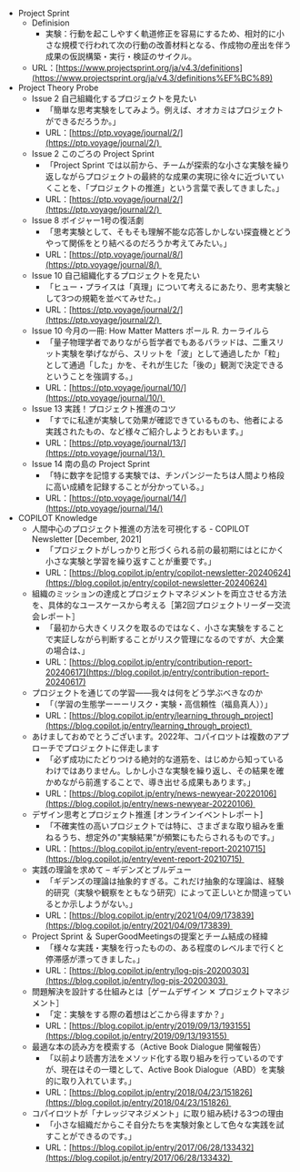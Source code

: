 - Project Sprint
	- Definision
		- 実験：行動を起こしやすく軌道修正を容易にするため、相対的に小さな規模で行われて次の行動の改善材料となる、作成物の産出を伴う成果の仮説構築・実行・検証のサイクル。
	- URL：[https://www.projectsprint.org/ja/v4.3/definitions](https://www.projectsprint.org/ja/v4.3/definitions%EF%BC%89)
- Project Theory Probe
	- Issue 2 自己組織化するプロジェクトを見たい 
		- 「簡単な思考実験をしてみよう。例えば、オオカミはプロジェクトができるだろうか。」
		- URL：[https://ptp.voyage/journal/2/](https://ptp.voyage/journal/2/) 
	- Issue 2 このごろの Project Sprint
		- 「Project Sprint では以前から、チームが探索的な小さな実験を繰り返しながらプロジェクトの最終的な成果の実現に徐々に近づいていくことを、「プロジェクトの推進」という言葉で表してきました。」
		- URL：[https://ptp.voyage/journal/2/](https://ptp.voyage/journal/2/) 
	- Issue 8 ボイジャー1号の復活劇
		- 「思考実験として、そもそも理解不能な応答しかしない探査機とどうやって関係をとり結べるのだろうか考えてみたい。」
		- URL：[https://ptp.voyage/journal/8/](https://ptp.voyage/journal/8/) 
	- Issue 10 自己組織化するプロジェクトを見たい 
		- 「ヒュー・プライスは「真理」について考えるにあたり、思考実験として3つの規範を並べてみせた。」  
		- URL：[https://ptp.voyage/journal/2/](https://ptp.voyage/journal/2/) 
	- Issue 10 今月の一冊: How Matter Matters ポール R. カーライルら
		- 「量子物理学者でありながら哲学者でもあるバラッドは、二重スリット実験を挙げながら、スリットを「波」として通過したか「粒」として通過「した」かを、それが生じた「後の」観測で決定できるということを強調する。」
		- URL：[https://ptp.voyage/journal/10/](https://ptp.voyage/journal/10/) 
	- Issue 13 実践！プロジェクト推進のコツ 
		- 「すでに私達が実験して効果が確認できているものも、他者による実践されたもの、など様々ご紹介しようとおもいます。」
		- URL：[https://ptp.voyage/journal/13/](https://ptp.voyage/journal/13/) 
	- Issue 14 南の島の Project Sprint 
		- 「特に数字を記憶する実験では、チンパンジーたちは人間より格段に高い成績を記録することが分かっている。」
		- URL：[https://ptp.voyage/journal/14/](https://ptp.voyage/journal/14/)
- COPILOT Knowledge
	- 人間中心のプロジェクト推進の方法を可視化する - COPILOT Newsletter [December, 2021]
		- 「プロジェクトがしっかりと形づくられる前の最初期にはとにかく小さな実験と学習を繰り返すことが重要です。」
		- URL：[https://blog.copilot.jp/entry/copilot-newsletter-20240624](https://blog.copilot.jp/entry/copilot-newsletter-20240624)
	- 組織のミッションの達成とプロジェクトマネジメントを両立させる方法を、具体的なユースケースから考える［第2回プロジェクトリーダー交流会レポート］
		- 「最初から大きくリスクを取るのではなく、小さな実験をすることで実証しながら判断することがリスク管理になるのですが、大企業の場合は、」
		- URL：[https://blog.copilot.jp/entry/contribution-report-20240617](https://blog.copilot.jp/entry/contribution-report-20240617)
	- プロジェクトを通じての学習――我々は何をどう学ぶべきなのか
		- 「（学習の生態学ーーーリスク・実験・高信頼性（福島真人））」   
		- URL：[https://blog.copilot.jp/entry/learning_through_project](https://blog.copilot.jp/entry/learning_through_project) 
	- あけましておめでとうございます。2022年、コパイロツトは複数のアプローチでプロジェクトに伴走します
		- 「必ず成功にたどりつける絶対的な道筋を、はじめから知っているわけではありません。しかし小さな実験を繰り返し、その結果を確かめながら前進することで、導き出せる成果もあります。」
		- URL：[https://blog.copilot.jp/entry/news-newyear-20220106](https://blog.copilot.jp/entry/news-newyear-20220106) 
	- デザイン思考とプロジェクト推進 [オンラインイベントレポート]
		- 「不確実性の高いプロジェクトでは特に、さまざまな取り組みを重ねるうち、想定外の"実験結果”が頻繁にもたらされるものです。」 
		- URL：[https://blog.copilot.jp/entry/event-report-20210715](https://blog.copilot.jp/entry/event-report-20210715) 
	- 実践の理論を求めて – ギデンズとブルデュー
		- 「ギデンズの理論は抽象的すぎる。これだけ抽象的な理論は、経験的研究（実験や観察をともなう研究）によって正しいとか間違っているとか示しようがない。」
		- URL：[https://blog.copilot.jp/entry/2021/04/09/173839](https://blog.copilot.jp/entry/2021/04/09/173839) 
	- Project Sprint ＆ SuperGoodMeetingsの提案とチーム結成の経緯
		- 「様々な実践・実験を行ったものの、ある程度のレベルまで行くと停滞感が漂ってきました。」
		- URL：[https://blog.copilot.jp/entry/log-pjs-20200303](https://blog.copilot.jp/entry/log-pjs-20200303) 
	- 問題解決を設計する仕組みとは［ゲームデザイン ✕ プロジェクトマネジメント］
		- 「定：実験をする際の着想はどこから得ますか？」
		- URL：[https://blog.copilot.jp/entry/2019/09/13/193155](https://blog.copilot.jp/entry/2019/09/13/193155) 
	- 最適な本の読み方を模索する（Active Book Dialogue 開催報告）
		- 「以前より読書方法をメソッド化する取り組みを行っているのですが、現在はその一環として、Active Book Dialogue（ABD）を実験的に取り入れています。」
		- URL：[https://blog.copilot.jp/entry/2018/04/23/151826](https://blog.copilot.jp/entry/2018/04/23/151826) 
	- コパイロツトが「ナレッジマネジメント」に取り組み続ける3つの理由
		- 「小さな組織だからこそ自分たちを実験対象として色々な実践を試すことができるのです。」 
		- URL：[https://blog.copilot.jp/entry/2017/06/28/133432](https://blog.copilot.jp/entry/2017/06/28/133432) 